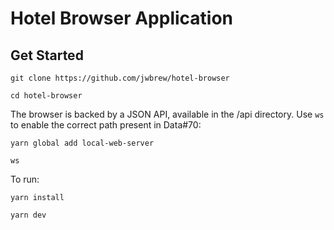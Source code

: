 # Hotel Browser Application

## Get Started

`git clone https://github.com/jwbrew/hotel-browser`

`cd hotel-browser`

The browser is backed by a JSON API, available in the /api directory. Use `ws` to enable the correct path present in Data#70:

`yarn global add local-web-server`

`ws`

To run:

`yarn install`

`yarn dev`

